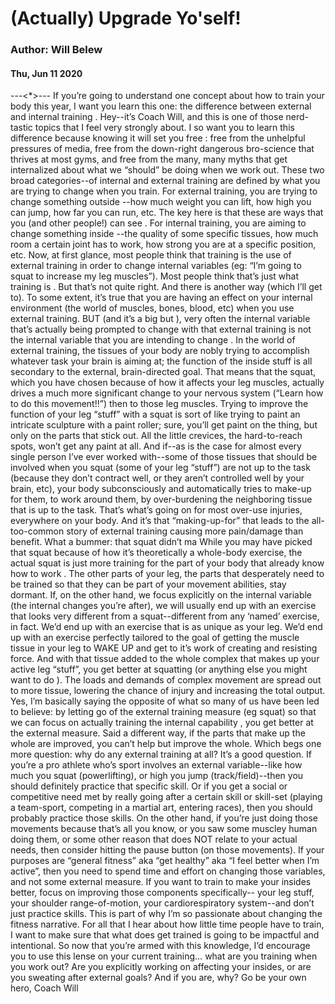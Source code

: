 # (Actually) Upgrade Yo'self!
### Author: Will Belew
#### Thu, Jun 11 2020
---<*>---
If you’re going to understand one concept about how to train your body this year, I want you learn this one:  the difference between external and internal training . Hey--it’s Coach Will, and this is one of those nerd-tastic topics that I feel  very  strongly about. I  so  want you to learn this difference because knowing it will  set you free : free from the unhelpful pressures of media, free from the down-right dangerous bro-science that thrives at most gyms, and free from the many, many myths that get internalized about what we “should” be doing when we work out. These two broad categories--of internal and external training are defined by  what  you are trying to change when you train. For external training, you are trying to change something  outside --how much weight you can lift, how high you can jump, how far you can run, etc. The key here is that these are ways that you (and other people!) can  see . For internal training, you are aiming to change something  inside --the quality of some specific tissues, how much room a certain joint has to work, how strong you are at a specific position, etc. Now, at first glance,  most  people think that training is the use of  external training  in order to change  internal variables  (eg: “I’m going to squat to increase my leg muscles”). Most people think that’s just what  training is . But that’s not quite right. And there is another way (which I’ll get to). To some extent, it’s true that you are having an effect on your internal environment (the world of muscles, bones, blood, etc) when you use external training. BUT (and it’s a big but ), very often  the internal variable that’s actually being prompted to change with that external training is  not  the internal variable that you are intending to change . In the world of external training, the tissues of your body are nobly trying to accomplish whatever task your brain is aiming at; the function of the inside stuff is all secondary to the external, brain-directed goal. That means that the squat, which you have chosen because of how it affects your leg muscles,  actually  drives a much more significant change to your nervous system (“Learn how to do this movement!!”) then to those leg muscles. Trying to improve the function of your leg “stuff” with a squat is sort of like trying to paint an intricate sculpture with a paint roller; sure, you’ll get paint on the thing, but only on the parts that stick out. All the little crevices, the hard-to-reach spots, won’t get any paint at all. And if--as is the case for almost every single person I’ve ever worked with--some of those tissues that  should  be involved when you squat (some of your leg “stuff”) are  not up to the task  (because they don’t contract well, or they aren’t controlled well by your brain, etc), your body subconsciously and automatically tries to make-up for them, to work around them, by over-burdening the neighboring tissue that  is  up to the task. That’s what’s going on for most over-use injuries, everywhere on your body. And it’s that “making-up-for” that leads to the all-too-common story of external training causing more pain/damage than benefit. What a bummer: that squat didn’t ma While you may have picked that squat because of how it’s theoretically a whole-body exercise, the actual squat is just more training for the part of your body that  already know how to work . The other parts of your leg, the parts that desperately need to be trained so that they  can  be part of your movement abilities, stay dormant. If, on the other hand, we focus explicitly on the internal variable (the internal changes you’re after), we will usually end up with an exercise that looks very different from a squat--different from any ‘named’ exercise, in fact. We’d end up with an exercise that is as unique as your leg. We’d end up with an exercise perfectly tailored to the goal of getting the muscle tissue in your leg to WAKE UP and get to it’s work of creating and resisting force. And with that tissue added to the whole complex that makes up your active leg “stuff”, you get better at squatting (or  anything else you might want to do ).  The loads and demands of complex movement are spread out to more tissue, lowering the chance of injury  and  increasing the total output. Yes, I’m basically saying the opposite of what so many of us have been led to believe: by letting go of the external training measure (eg squat) so that we can focus on  actually training the internal capability , you get better at the external measure. Said a different way,  if the parts that make up the whole are improved, you can’t help but improve the whole. Which begs one more question: why do any external training at all? It’s a good question. If you’re a pro athlete who’s  sport  involves an external variable--like how much you squat (powerlifting), or high you jump (track/field)--then you should definitely practice that specific skill. Or if you get a social or competitive need met by really going after a certain skill or skill-set (playing a team-sport, competing in a martial art, entering races), then you should probably practice those skills. On the other hand, if you’re just doing those movements because that’s all you know, or you saw some muscley human doing them, or some other reason that does NOT relate to your actual needs, then consider hitting the pause button (on  those  movements). If your purposes are “general fitness” aka “get healthy” aka “I feel better when I’m active”, then you need to spend time and effort on changing  those  variables, and not some external measure. If you want to train to make your insides better, focus on improving those components specifically-- your  leg stuff,  your  shoulder range-of-motion,  your  cardiorespiratory system--and  don’t  just practice skills. This is part of why I’m so passionate about changing the fitness narrative. For all that I hear about how little time people have to train, I want to make sure that what  does get trained  is going to be impactful and intentional. So now that you’re armed with this knowledge, I’d encourage you to use this lense on your current training… what are you training when you work out? Are you explicitly working on affecting your insides, or are you sweating after external goals? And if you are, why? Go be your own hero, Coach Will
                        